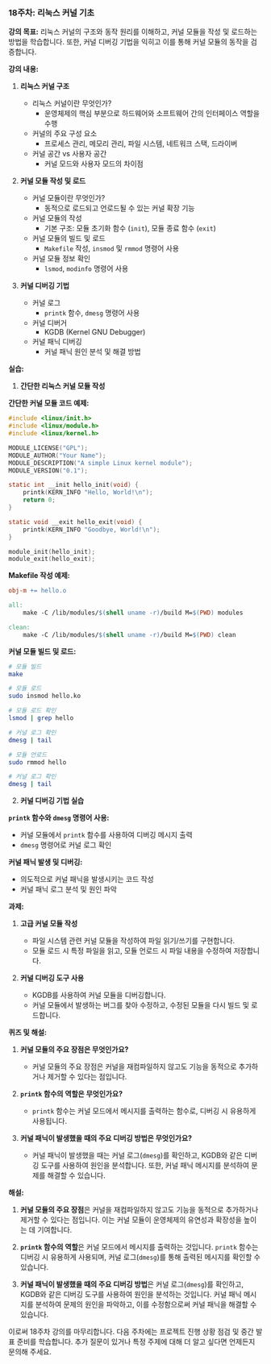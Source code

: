 ### 18주차: 리눅스 커널 기초

**강의 목표:** 리눅스 커널의 구조와 동작 원리를 이해하고, 커널 모듈을 작성 및 로드하는 방법을 학습합니다. 또한, 커널 디버깅 기법을 익히고 이를 통해 커널 모듈의 동작을 검증합니다.

**강의 내용:**

1. **리눅스 커널 구조**
   - 리눅스 커널이란 무엇인가?
     - 운영체제의 핵심 부분으로 하드웨어와 소프트웨어 간의 인터페이스 역할을 수행
   - 커널의 주요 구성 요소
     - 프로세스 관리, 메모리 관리, 파일 시스템, 네트워크 스택, 드라이버
   - 커널 공간 vs 사용자 공간
     - 커널 모드와 사용자 모드의 차이점

2. **커널 모듈 작성 및 로드**
   - 커널 모듈이란 무엇인가?
     - 동적으로 로드되고 언로드될 수 있는 커널 확장 기능
   - 커널 모듈의 작성
     - 기본 구조: 모듈 초기화 함수 (`init`), 모듈 종료 함수 (`exit`)
   - 커널 모듈의 빌드 및 로드
     - `Makefile` 작성, `insmod` 및 `rmmod` 명령어 사용
   - 커널 모듈 정보 확인
     - `lsmod`, `modinfo` 명령어 사용

3. **커널 디버깅 기법**
   - 커널 로그
     - `printk` 함수, `dmesg` 명령어 사용
   - 커널 디버거
     - KGDB (Kernel GNU Debugger)
   - 커널 패닉 디버깅
     - 커널 패닉 원인 분석 및 해결 방법

**실습:**

1. **간단한 리눅스 커널 모듈 작성**

**간단한 커널 모듈 코드 예제:**

```c
#include <linux/init.h>
#include <linux/module.h>
#include <linux/kernel.h>

MODULE_LICENSE("GPL");
MODULE_AUTHOR("Your Name");
MODULE_DESCRIPTION("A simple Linux kernel module");
MODULE_VERSION("0.1");

static int __init hello_init(void) {
    printk(KERN_INFO "Hello, World!\n");
    return 0;
}

static void __exit hello_exit(void) {
    printk(KERN_INFO "Goodbye, World!\n");
}

module_init(hello_init);
module_exit(hello_exit);
```

**Makefile 작성 예제:**

```Makefile
obj-m += hello.o

all:
    make -C /lib/modules/$(shell uname -r)/build M=$(PWD) modules

clean:
    make -C /lib/modules/$(shell uname -r)/build M=$(PWD) clean
```

**커널 모듈 빌드 및 로드:**

```sh
# 모듈 빌드
make

# 모듈 로드
sudo insmod hello.ko

# 모듈 로드 확인
lsmod | grep hello

# 커널 로그 확인
dmesg | tail

# 모듈 언로드
sudo rmmod hello

# 커널 로그 확인
dmesg | tail
```

2. **커널 디버깅 기법 실습**

**`printk` 함수와 `dmesg` 명령어 사용:**

- 커널 모듈에서 `printk` 함수를 사용하여 디버깅 메시지 출력
- `dmesg` 명령어로 커널 로그 확인

**커널 패닉 발생 및 디버깅:**

- 의도적으로 커널 패닉을 발생시키는 코드 작성
- 커널 패닉 로그 분석 및 원인 파악

**과제:**

1. **고급 커널 모듈 작성**
   - 파일 시스템 관련 커널 모듈을 작성하여 파일 읽기/쓰기를 구현합니다.
   - 모듈 로드 시 특정 파일을 읽고, 모듈 언로드 시 파일 내용을 수정하여 저장합니다.

2. **커널 디버깅 도구 사용**
   - KGDB를 사용하여 커널 모듈을 디버깅합니다.
   - 커널 모듈에서 발생하는 버그를 찾아 수정하고, 수정된 모듈을 다시 빌드 및 로드합니다.

**퀴즈 및 해설:**

1. **커널 모듈의 주요 장점은 무엇인가요?**
   - 커널 모듈의 주요 장점은 커널을 재컴파일하지 않고도 기능을 동적으로 추가하거나 제거할 수 있다는 점입니다.

2. **`printk` 함수의 역할은 무엇인가요?**
   - `printk` 함수는 커널 모드에서 메시지를 출력하는 함수로, 디버깅 시 유용하게 사용됩니다.

3. **커널 패닉이 발생했을 때의 주요 디버깅 방법은 무엇인가요?**
   - 커널 패닉이 발생했을 때는 커널 로그(`dmesg`)를 확인하고, KGDB와 같은 디버깅 도구를 사용하여 원인을 분석합니다. 또한, 커널 패닉 메시지를 분석하여 문제를 해결할 수 있습니다.

**해설:**

1. **커널 모듈의 주요 장점**은 커널을 재컴파일하지 않고도 기능을 동적으로 추가하거나 제거할 수 있다는 점입니다. 이는 커널 모듈이 운영체제의 유연성과 확장성을 높이는 데 기여합니다.

2. **`printk` 함수의 역할**은 커널 모드에서 메시지를 출력하는 것입니다. `printk` 함수는 디버깅 시 유용하게 사용되며, 커널 로그(`dmesg`)를 통해 출력된 메시지를 확인할 수 있습니다.

3. **커널 패닉이 발생했을 때의 주요 디버깅 방법**은 커널 로그(`dmesg`)를 확인하고, KGDB와 같은 디버깅 도구를 사용하여 원인을 분석하는 것입니다. 커널 패닉 메시지를 분석하여 문제의 원인을 파악하고, 이를 수정함으로써 커널 패닉을 해결할 수 있습니다.

이로써 18주차 강의를 마무리합니다. 다음 주차에는 프로젝트 진행 상황 점검 및 중간 발표 준비를 학습합니다. 추가 질문이 있거나 특정 주제에 대해 더 알고 싶다면 언제든지 문의해 주세요.
